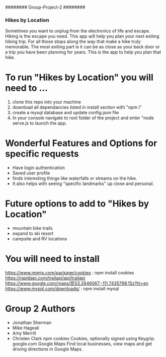 ######## Group-Project-2 ########
  ### Hikes by Location ####
Sometimes you want to unplug from the electronics of life and escape. Hiking is the escape you need. This app will help you plan your next exiting hiking trip. For all those stops along the way that make a hike truly memorable. The most exiting part is it can be as close as your back door or a trip you have been planning for years. This is the app to help you plan that hike.

# To run "Hikes by Location" you will need to ...
1. clone this repo into your machine
2. download all dependancies listed in install section with "npm i"
3. create a mysql database and update config.json file
4. In your console navigate to root folder of the project and enter "node serve.js to launch the app.

# Wonderful Features and Options for specific requests
* Have login authentication
* Saved user profile
* finds interesting things like waterfalls or streams on the hike.
* It also helps with seeing "specific landmarks" up close and personal.

# Future options to add to "Hikes by Location"
* mountain bike trails
* expand to ski resort
* campsite and RV locations


# You will need to install
https://www.npmjs.com/package/cookies :  npm install cookies
https://rapidapi.com/trailapi/api/trailapi
https://www.google.com/maps/@33.2646067,-111.7435798,15z?hl=en
https://www.mysql.com/downloads/ : npm install mysql


# Group 2 Authors
* Jonathan Sherman
* Mike Hageali
* Amy Merrill
* Christen Clark
npm
cookies
Cookies, optionally signed using Keygrip.
google.com
Google Maps
Find local businesses, view maps and get driving directions in Google Maps.